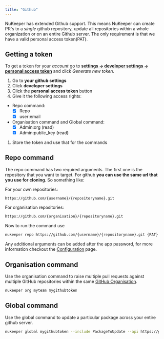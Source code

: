 ```yaml
---
title: "Github"
---
```


NuKeeper has extended Github support. This means NuKeeper can create PR's to a *single* github repository, update all repositories within a whole organization or on an entire Github server. The only requirement is that we have a valid personal access token(PAT).

## Getting a token

To get a token for your *account* go to [**settings -> developer settings -> personal access token**](https://github.com/settings/tokens) and click *Generate new token*. 

1. Go to **your github settings**
1. Click **developer settings**
1. Click the **personal access token** button
1. Give it the following access rights:
  - Repo command: 
    - [x] Repo
    - [x] user:email
  - Organisation command and Global command:
    - [x] Admin:org (read)
    - [x] Admin:public_key (read)  
1. Store the token and use that for the commands

## Repo command

The repo command has two required arguments. The first one is the repository that you want to target. For github **you can use the same url that you use for cloning**. So something like:

For your own repositories:

```sh
https://github.com/{username}/{repositoryname}.git
```

For organisation repositories:

```sh
https://github.com/{organisation}/{repositoryname}.git
```


Now to run the command use

```sh
nukeeper repo https://github.com/{username}/{repositoryname}.git {PAT}
```
Any additional arguments can be added after the app password, for more information checkout the [Configuration](/basics/configuration.md) page.


## Organisation command

Use the organisation command to raise multiple pull requests against multiple GitHub repositories within the same [GitHub Organisation](https://help.github.com/articles/about-organizations/).

```sh
nukeeper org myteam mygithubtoken
```


## Global command

Use the global command to update a particular package across your entire github server.

```sh
nukeeper global mygithubtoken --include PackageToUpdate --api https://github.mycompany.com/api/v3
```
